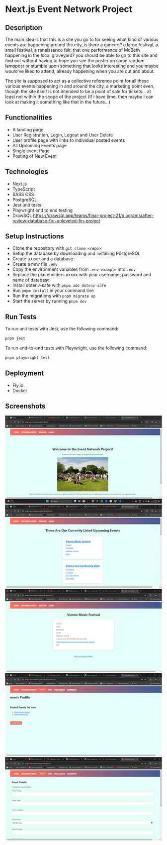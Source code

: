 # Next.js Event Network Project

## Description

The main idea is that this is a site you go to for seeing what kind of various events are happening around the city, is there a concert? a large festival, a small festival, a renaissance fair, that one performance of McBeth happening in the local graveyard? you should be able to go to this site and find out without having to hope you see the poster on some random lamppost or stumble upon something that looks interesting and you maybe would've liked to attend, already happening when you are out and about.

The site is supposed to act as a collective reference point for all these various events happening in and around the city, a marketing point even, though the site itself is not intended to be a point of sale for tickets... at least not within the scope of the project (If i have time, then maybe I can look at making it something like that in the future...)

## Functionalities

- A landing page
- User Registration, Login, Logout and User Delete
- User profile page with links to individual posted events
- All Upcoming Events page
- Single event Page
- Posting of New Event

## Technologies

- Next.js
- TypeScript
- SASS CSS
- PostgreSQL
- Jest unit tests
- Playwright end to end testing
- DrawSQL https://drawsql.app/teams/final-project-21/diagrams/after-review-database-for-upleveled-fin-project

## Setup Instructions

- Clone the repository with `git clone <repo>`
- Setup the database by downloading and installing PostgreSQL
- Create a user and a database
- Create a new file `.env`
- Copy the environment variables from `.env-example` into `.env`
- Replace the placeholders xxxxx with your username, password and name of database
- Install dotenv-safe with `pnpm add dotenv-safe`
- Run `pnpm install` in your command line
- Run the migrations with `pnpm migrate up`
- Start the server by running `pnpm dev`

## Run Tests

To run unit tests with Jest, use the following command:

```bash
pnpm jest
```

To run end-to-end tests with Playwright, use the following command:

```bash
pnpm playwright test
```

## Deployment

- Fly.io
- Docker

## Screenshots

![landing page](./public/screenshots/landingPage.webp)
![events page](./public/screenshots/eventsPage.webp)
![individual event page](./public/screenshots/ind-ev-pg.webp)
![profile page](./public/screenshots/profilePage.webp)
![post event form](./public/screenshots/postEvent.webp)
